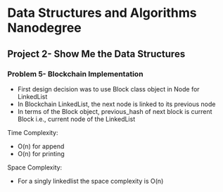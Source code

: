 # Data Structures and Algorithms Nanodegree  
## Project 2- Show Me the Data Structures  
### Problem 5- Blockchain Implementation  
  
  
- First design decision was to use Block class object in Node for LinkedList
- In Blockchain LinkedList, the next node is linked to its previous node
- In terms of the Block object, previous_hash of next block is current Block i.e., current node of the LinkedList
  
Time Complexity:  
- O(n) for append
- O(n) for printing
  
Space Complexity:  
- For a singly linkedlist the space complexity is O(n)